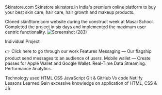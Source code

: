 Skinstore.com
Skinstore skinstore.in India's premium online platform to buy your best skin care, hair care, hair growth and makeup products.

Cloned skinStore.com website during the construct week at Masai School. Completed the project in six days and implemented the maximum user centric functionality.
![Screenshot (283)](https://user-images.githubusercontent.com/112767782/232887109-e3fbd7a7-8d3d-4817-8ea7-747d8f08f3de.png)

Individual Project

👉 Click here to go through our work
Features
Messaging — Our flagship product
send messages to an audience of users.
Mobile wallet — Create passes for Apple Wallet and Google Wallet.
Real-Time Data Streaming.
Performance Analytics.



Technology used
HTML
CSS
JavaScript
Git & GitHub
Vs code
Netlify
Lessons Learned
Gain excessive knowledge on application of HTML, CSS & JS.
